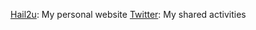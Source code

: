 [Hail2u](https://hail2u.net/): My personal website
[Twitter](https://twitter.com/hail2u_): My shared activities
